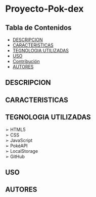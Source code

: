 # Proyecto-Pok-dex 

## Tabla de Contenidos
- [DESCRIPCION](#descripcion)
- [CARACTERISTICAS](#caracteristicas)
- [TEGNOLOGIA UTILIZADAS](#tecnologías-utilizadas)
- [USO](#uso)
- [Contribución](#contribución)
- [AUTORES](#autores)
## DESCRIPCION 

## CARACTERISTICAS

## TEGNOLOGIA UTILIZADAS
&#10146; HTML5 <br>
&#10146; CSS <br>
&#10146; JavaScript <br>
&#10146; PokéAPI <br>
&#10146; LocalStorage <br>
&#10146; GitHub

## USO

## AUTORES

